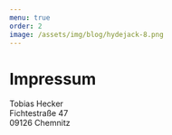 ```yaml
---
menu: true
order: 2
image: /assets/img/blog/hydejack-8.png
---
```


# Impressum

Tobias Hecker  
Fichtestraße 47  
09126 Chemnitz